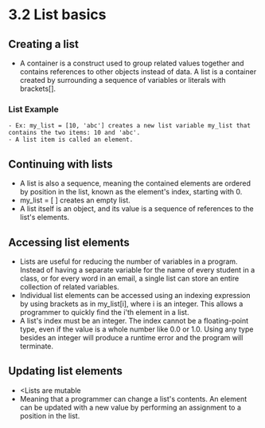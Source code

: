 # 3.2 List basics

## Creating a list

- A container is a construct used to group related values together and contains references to other objects instead of data. A list is a container created by surrounding a sequence of variables or literals with brackets[].

### List Example

    - Ex: my_list = [10, 'abc'] creates a new list variable my_list that contains the two items: 10 and 'abc'. 
    - A list item is called an element.

## Continuing with lists

- A list is also a sequence, meaning the contained elements are ordered by position in the list, known as the element's index, starting with 0.
- my_list = [ ] creates an empty list.
- A list itself is an object, and its value is a sequence of references to the list's elements.

## Accessing list elements

- Lists are useful for reducing the number of variables in a program. Instead of having a separate variable for the name of every student in a class, or for every word in an email, a single list can store an entire collection of related variables.
- Individual list elements can be accessed using an indexing expression by using brackets as in my_list[i], where i is an integer. This allows a programmer to quickly find the i'th element in a list.
- A list's index must be an integer. The index cannot be a floating-point type, even if the value is a whole number like 0.0 or 1.0. Using any type besides an integer will produce a runtime error and the program will terminate.

## Updating list elements

- <Lists are mutable
- Meaning that a programmer can change a list's contents. An element can be updated with a new value by performing an assignment to a position in the list.
